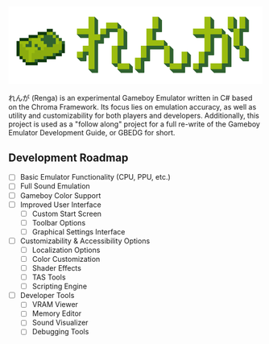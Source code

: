 ![Renga Banner](./Resources/RengaBanner.png)

れんが (Renga) is an experimental Gameboy Emulator written in C# based on the Chroma Framework. Its focus lies on emulation accuracy, as well as utility and customizability for both players and developers. Additionally, this project is used as a "follow along" project for a full re-write of the Gameboy Emulator Development Guide, or GBEDG for short.

## Development Roadmap

- [ ] Basic Emulator Functionality (CPU, PPU, etc.)
- [ ] Full Sound Emulation
- [ ] Gameboy Color Support
- [ ] Improved User Interface
  - [ ] Custom Start Screen
  - [ ] Toolbar Options
  - [ ] Graphical Settings Interface
- [ ] Customizability & Accessibility Options
  - [ ] Localization Options
  - [ ] Color Customization
  - [ ] Shader Effects
  - [ ] TAS Tools
  - [ ] Scripting Engine
- [ ] Developer Tools
  - [ ] VRAM Viewer
  - [ ] Memory Editor
  - [ ] Sound Visualizer
  - [ ] Debugging Tools
